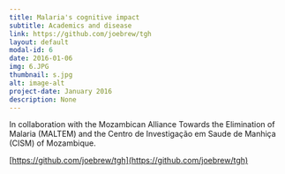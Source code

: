 ```yaml
---
title: Malaria's cognitive impact
subtitle: Academics and disease
link: https://github.com/joebrew/tgh
layout: default
modal-id: 6
date: 2016-01-06
img: 6.JPG
thumbnail: s.jpg
alt: image-alt
project-date: January 2016
description: None
---
```


In collaboration with the Mozambican Alliance Towards the Elimination of Malaria (MALTEM) and the Centro de Investigação em Saude de Manhiça (CISM) of Mozambique.

[https://github.com/joebrew/tgh](https://github.com/joebrew/tgh)
